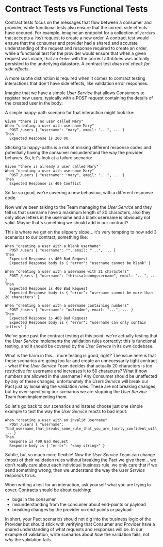 # Contract Tests vs Functional Tests

Contract tests focus on the messages that flow between a consumer and provider, while functional tests also ensure that the correct side effects have occured. For example, imagine an endpoint for a collection of `/orders` that accepts a `POST` request to create a new order. A contract test would ensure that the consumer and provider had a shared and accurate understanding of the request and response required to create an order, while a functional test for the provider would ensure that when a given request was made, that an `Order` with the correct attribtues was actually persisted to the underlying datastore. A contract test _does not check for side effects_.

A more subtle distinction is required when it comes to contract testing interactions that don't have side effects, like validation error responses.

Imagine that we have a simple _User Service_ that allows Consumers to register new users, typically with a POST request containing the details of the created user in the body.

A simple happy-path scenario for that interaction might look like:

```text
Given "there is no user called Mary"
When "creating a user with username Mary"
  POST /users { "username": "mary", email: "...", ... }
Then
  Expected Response is 200 OK
```

Sticking to happy-paths is a risk of missing different response codes and potentially having the consumer misunderstand the way the provider behaves. So, let's look at a failure scenario:

```text
Given "there is already a user called Mary"
When "creating a user with username Mary"
  POST /users { "username": "mary", email: "...", ... }
Then
  Expected Response is 409 Conflict
```

So far so good, we're covering a new behaviour, with a different response code.

Now we've been talking to the Team managing the _User Service_ and they tell us that username have a maximum length of 20 characters, also they only allow letters in the username and a blank username is obviously not valid. Maybe that's something we should add in our contract?

This is where we get on the slippery slope... it's very tempting to now add 3 scenarios to our contract, something like:

```text
When "creating a user with a blank username"
  POST /users { "username": "", email: "...", ... }
Then
  Expected Response is 400 Bad Request
  Expected Response body is { "error": "username cannot be blank" }
```

```text
When "creating a user with a username with 21 characters"
  POST /users { "username": "thisisalooongusername", email: "...", ... }
Then
  Expected Response is 400 Bad Request
  Expected Response body is { "error": "username cannot be more than 20 characters" }
```

```text
When "creating a user with a username containing numbers"
  POST /users { "username": "us3rn4me", email: "...", ... }
Then
  Expected Response is 400 Bad Request
  Expected Response body is { "error": "username can only contain letters" }
```

We've gone past the contract testing at this point, we're actually testing that the _User Service_ implements the validation rules correctly: this is functional testing, and it should be covered by the _User Service_ in its own codebase.

What is the harm in this... more testing is good, right? The issue here is that these scenarios are going too far and create an unnecessarily tight contract - what if the _User Service_ Team decides that actually 20 characters is too restrictive for username and increases it to 50 characters? What if now numbers are allowed in the username? Any Consumer should be unaffected by any of these changes, unfortunately the _Users Service_ will break our Pact just by loosening the validation rules. These are not breaking changes, but by over-specifying our scenarios we are stopping the _User Service_ Team from implementing them.

So let's go back to our scenarios and instead choose just one simple example to test the way the _User Service_ reacts to bad input:

```text
When "creating a user with an invalid username"
  POST /users { "username": "bad_username_that_breaks_some_rule_that_you_are_fairly_confident_will_not_change", ... }
Then
  Response is 400 Bad Request
  Response body is { "error": "<any string>" }
```

Subtle, but so much more flexible! Now the _User Service_ Team can change \(most\) of their validation rules without breaking the Pact we give them... we don't really care about each individual business rule, we only care that if we send something wrong, then we understand the way the _User Service_ responds to us.

When writing a test for an interaction, ask yourself what you are trying to cover. Contracts should be about catching:

* bugs in the consumer
* misunderstanding from the consumer about end-points or payload
* breaking changes by the provider on end-points or payload

In short, your Pact scenarios should not dig into the business logic of the Provider but should stick with verifying that Consumer and Provider have a shared understanding of what requests and responses will be. In our example of validation, write scenarios about _how_ the validation fails, not _why_ the validation fails.

